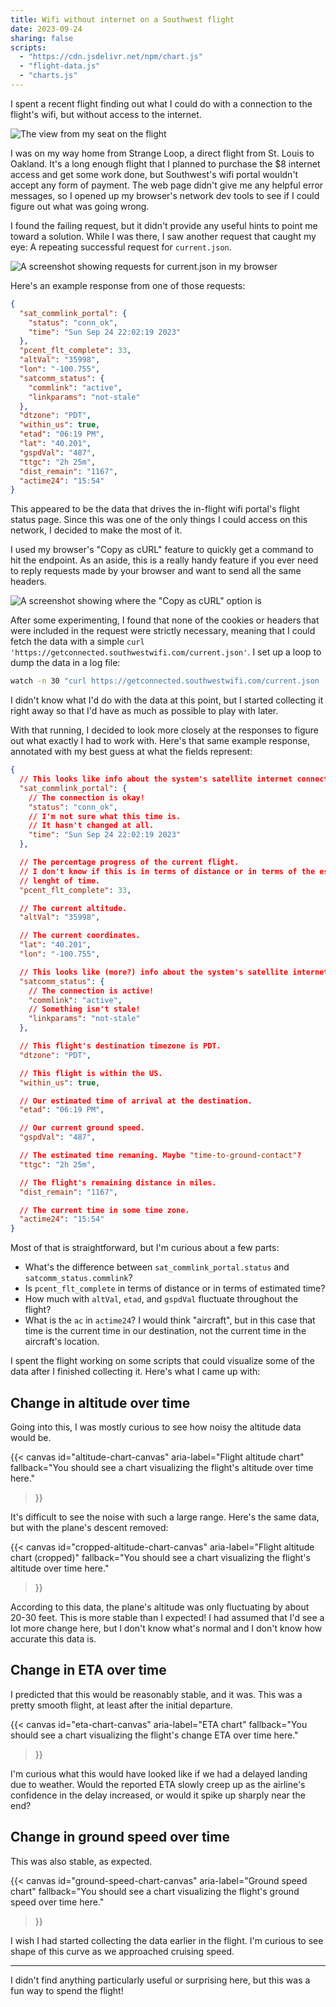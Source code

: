 ```yaml
---
title: Wifi without internet on a Southwest flight
date: 2023-09-24
sharing: false
scripts:
  - "https://cdn.jsdelivr.net/npm/chart.js"
  - "flight-data.js"
  - "charts.js"
---
```


I spent a recent flight finding out what I could do with a connection to the flight's wifi, but without access to the internet.

![The view from my seat on the flight](flight.jpg)

I was on my way home from Strange Loop, a direct flight from St. Louis to Oakland.
It's a long enough flight that I planned to purchase the $8 internet access and get some work done, but Southwest's wifi portal wouldn't accept any form of payment.
The web page didn't give me any helpful error messages, so I opened up my browser's network dev tools to see if I could figure out what was going wrong.

I found the failing request, but it didn't provide any useful hints to point me toward a solution.
While I was there, I saw another request that caught my eye: A repeating successful request for `current.json`.

![A screenshot showing requests for current.json in my browser](current-json-requests.jpg)

Here's an example response from one of those requests:

```json
{
  "sat_commlink_portal": {
    "status": "conn_ok",
    "time": "Sun Sep 24 22:02:19 2023"
  },
  "pcent_flt_complete": 33,
  "altVal": "35998",
  "lon": "-100.755",
  "satcomm_status": {
    "commlink": "active",
    "linkparams": "not-stale"
  },
  "dtzone": "PDT",
  "within_us": true,
  "etad": "06:19 PM",
  "lat": "40.201",
  "gspdVal": "487",
  "ttgc": "2h 25m",
  "dist_remain": "1167",
  "actime24": "15:54"
}
```

This appeared to be the data that drives the in-flight wifi portal's flight status page.
Since this was one of the only things I could access on this network, I decided to make the most of it.

I used my browser's "Copy as cURL" feature to quickly get a command to hit the endpoint.
As an aside, this is a really handy feature if you ever need to reply requests made by your browser and want to send all the same headers.

![A screenshot showing where the "Copy as cURL" option is](copy-as-curl.jpg)

After some experimenting, I found that none of the cookies or headers that were included in the request were strictly necessary, meaning that I could fetch the data with a simple `curl 'https://getconnected.southwestwifi.com/current.json'`.
I set up a loop to dump the data in a log file:

```bash
watch -n 30 "curl https://getconnected.southwestwifi.com/current.json | jq -c >> flight-logs"
```

I didn't know what I'd do with the data at this point, but I started collecting it right away so that I'd have as much as possible to play with later.

With that running, I decided to look more closely at the responses to figure out what exactly I had to work with.
Here's that same example response, annotated with my best guess at what the fields represent:

```json
{
  // This looks like info about the system's satellite internet connection.
  "sat_commlink_portal": {
    // The connection is okay!
    "status": "conn_ok",
    // I'm not sure what this time is.
    // It hasn't changed at all.
    "time": "Sun Sep 24 22:02:19 2023"
  },

  // The percentage progress of the current flight.
  // I don't know if this is in terms of distance or in terms of the estimated
  // lenght of time.
  "pcent_flt_complete": 33,

  // The current altitude.
  "altVal": "35998",

  // The current coordinates.
  "lat": "40.201",
  "lon": "-100.755",

  // This looks like (more?) info about the system's satellite internet connection.
  "satcomm_status": {
    // The connection is active!
    "commlink": "active",
    // Something isn't stale!
    "linkparams": "not-stale"
  },

  // This flight's destination timezone is PDT.
  "dtzone": "PDT",

  // This flight is within the US.
  "within_us": true,

  // Our estimated time of arrival at the destination.
  "etad": "06:19 PM",

  // Our current ground speed.
  "gspdVal": "487",

  // The estimated time remaning. Maybe "time-to-ground-contact"?
  "ttgc": "2h 25m",

  // The flight's remaining distance in miles.
  "dist_remain": "1167",

  // The current time in some time zone.
  "actime24": "15:54"
}
```

Most of that is straightforward, but I'm curious about a few parts:

- What's the difference between `sat_commlink_portal.status` and `satcomm_status.commlink`?
- Is `pcent_flt_complete` in terms of distance or in terms of estimated time?
- How much with `altVal`, `etad`, and `gspdVal` fluctuate throughout the flight?
- What is the `ac` in `actime24`? I would think "aircraft", but in this case that time is the current time in our destination, not the current time in the aircraft's location.

I spent the flight working on some scripts that could visualize some of the data
after I finished collecting it.
Here's what I came up with:

## Change in altitude over time

Going into this, I was mostly curious to see how noisy the altitude data would be.

{{< canvas
    id="altitude-chart-canvas"
    aria-label="Flight altitude chart"
    fallback="You should see a chart visualizing the flight's altitude over time here."
>}}

It's difficult to see the noise with such a large range.
Here's the same data, but with the plane's descent removed:

{{< canvas
    id="cropped-altitude-chart-canvas"
    aria-label="Flight altitude chart (cropped)"
    fallback="You should see a chart visualizing the flight's altitude over time here."
>}}

According to this data, the plane's altitude was only fluctuating by about 20-30 feet.
This is more stable than I expected!
I had assumed that I'd see a lot more change here, but I don't know what's normal and I don't know how accurate this data is.

## Change in ETA over time

I predicted that this would be reasonably stable, and it was.
This was a pretty smooth flight, at least after the initial departure.

{{< canvas
    id="eta-chart-canvas"
    aria-label="ETA chart"
    fallback="You should see a chart visualizing the flight's change ETA over time here."
>}}

I'm curious what this would have looked like if we had a delayed landing due to weather.
Would the reported ETA slowly creep up as the airline's confidence in the delay increased, or would it spike up sharply near the end?

## Change in ground speed over time

This was also stable, as expected.

{{< canvas
    id="ground-speed-chart-canvas"
    aria-label="Ground speed chart"
    fallback="You should see a chart visualizing the flight's ground speed over time here."
>}}

I wish I had started collecting the data earlier in the flight.
I'm curious to see shape of this curve as we approached cruising speed.

---

I didn't find anything particularly useful or surprising here, but this was a fun way to spend the flight!

